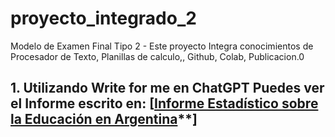 # proyecto_integrado_2
Modelo de Examen Final Tipo 2 - Este proyecto Integra conocimientos de Procesador de Texto, Planillas de calculo,, Github, Colab, Publicacion.0
## 1. Utilizando Write for me en ChatGPT Puedes ver el Informe escrito en: [[Informe Estadístico sobre la Educación en Argentina](*https://chatgpt.com/share/67367673-1480-8003-be21-e2f477bdd6eb)**]
